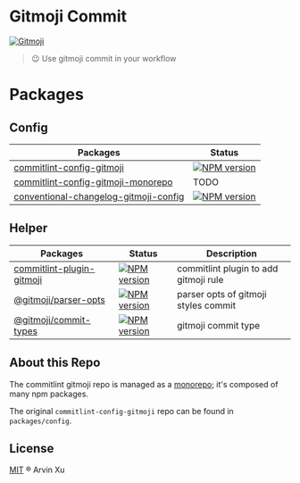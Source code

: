 # Gitmoji Commit

[![Gitmoji](https://img.shields.io/badge/gitmoji-%20😜%20😍-FFDD67.svg?style=flat-square)](https://gitmoji.carloscuesta.me/)

> 😉 Use gitmoji commit in your workflow

# Packages

## Config

| Packages                                                          | Status                                           |
| ----------------------------------------------------------------- | ------------------------------------------------ |
| [commitlint-config-gitmoji](./packages/config)                    | [![NPM version][config-image]][config-url]       |
| [commitlint-config-gitmoji-monorepo](./packages/config-mono-repo) | TODO                                             |
| [conventional-changelog-gitmoji-config](./packages/changelog)     | [![NPM version][changelog-image]][changelog-url] |

[config-image]: http://img.shields.io/npm/v/commitlint-config-gitmoji.svg?style=flat-square&color=deepgreen&label=latest
[config-url]: http://npmjs.org/package/commitlint-config-gitmoji
[plugin-image]: http://img.shields.io/npm/v/commitlint-plugin-gitmoji.svg?style=flat-square&color=deepgreen&label=latest
[plugin-url]: http://npmjs.org/package/commitlint-plugin-gitmoji
[changelog-image]: http://img.shields.io/npm/v/conventional-changelog-gitmoji-config.svg?style=flat-square&color=deepgreen&label=latest
[changelog-url]: http://npmjs.org/package/conventional-changelog-gitmoji-config

## Helper

| Packages                                       | Status                                     | Description                           |
| ---------------------------------------------- | ------------------------------------------ | ------------------------------------- |
| [commitlint-plugin-gitmoji](./packages/plugin) | [![NPM version][plugin-image]][plugin-url] | commitlint plugin to add gitmoji rule |
| [@gitmoji/parser-opts](./packages/parser-opts) | [![NPM version][parser-image]][parser-url] | parser opts of gitmoji styles commit  |
| [@gitmoji/commit-types](./packages/commit-type) | [![NPM version][type-image]][type-url]     | gitmoji commit type                   |

<!-- npm url -->

[parser-image]: http://img.shields.io/npm/v/@gitmoji/parser-opts.svg?style=flat-square&color=deepgreen&label=latest
[parser-url]: http://npmjs.org/package/@gitmoji/parser-opts
[type-image]: http://img.shields.io/npm/v/@gitmoji/commit-types.svg?style=flat-square&color=deepgreen&label=latest
[type-url]: http://npmjs.org/package/@gitmoji/commit-types

## About this Repo

The commitlint gitmoji repo is managed as a [monorepo](https://github.com/babel/babel/blob/master/doc/design/monorepo.md); it's composed of many npm packages.

The original `commitlint-config-gitmoji` repo can be found in `packages/config`.

## License

[MIT](./LICENSE) ® Arvin Xu
